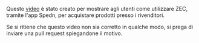 Questo [video](https://twitter.com/iansagstette/status/1544734777663803394) è stato creato per mostrare agli utenti come utilizzare ZEC, tramite l'app Spedn, per acquistare prodotti presso i rivenditori.

Se si ritiene che questo video non sia corretto in qualche modo, si prega di inviare una pull request spiegandone il motivo.